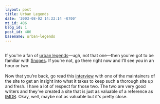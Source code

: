 ```yaml
---
layout: post
title: Urban Legends
date: '2003-08-02 14:33:14 -0700'
mt_id: 406
blog_id: 1
post_id: 406
basename: urban-legends
---
```

<br />If you're a fan of <a href="http://www.amazon.com/exec/obidos/ASIN/B0000541TL/bbrown-20/ref=nosim/" title="Amazon link">urban legends</a>&#x2014;ugh, not that one&#x2014;then you've got to be familiar with <a href="http://www.snopes.com/">Snopes</a>. If you're not, go there right now and I'll see you in an hour or two.<br /><br />Now that you're back, go read this <a href="http://www.ojr.org/ojr/glaser/1059692646.php">interview</a> with one of the maintainers of the site to get an insight into what it takes to keep such a thorough site up and fresh. I have a lot of respect for those two. The two are very good writers and they've created a site that is just as valuable of a reference as <a href="http://www.imdb.com/">IMDB</a>. Okay, well, maybe not as valuable but it's pretty close.<br /><br /><br />
